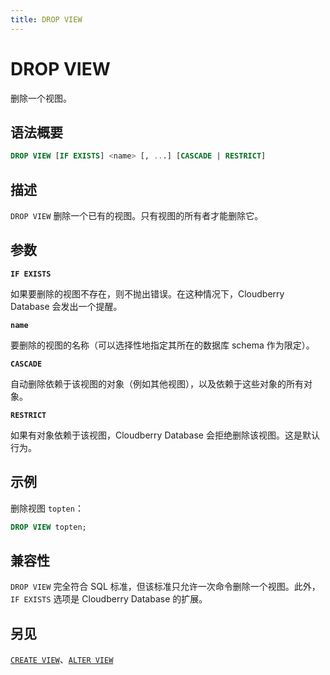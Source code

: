 ```yaml
---
title: DROP VIEW
---
```


# DROP VIEW

删除一个视图。

## 语法概要

```sql
DROP VIEW [IF EXISTS] <name> [, ...] [CASCADE | RESTRICT]
```

## 描述

`DROP VIEW` 删除一个已有的视图。只有视图的所有者才能删除它。

## 参数

**`IF EXISTS`**

如果要删除的视图不存在，则不抛出错误。在这种情况下，Cloudberry Database 会发出一个提醒。

**`name`**

要删除的视图的名称（可以选择性地指定其所在的数据库 schema 作为限定）。

**`CASCADE`**

自动删除依赖于该视图的对象（例如其他视图），以及依赖于这些对象的所有对象。

**`RESTRICT`**

如果有对象依赖于该视图，Cloudberry Database 会拒绝删除该视图。这是默认行为。

## 示例

删除视图 `topten`：

```sql
DROP VIEW topten;
```

## 兼容性

`DROP VIEW` 完全符合 SQL 标准，但该标准只允许一次命令删除一个视图。此外，`IF EXISTS` 选项是 Cloudberry Database 的扩展。

## 另见

[`CREATE VIEW`](https://github.com/cloudberrydb/cloudberrydb-site/blob/cbdb-doc-validation/docs/sql-stmts/create-view.md)、[`ALTER VIEW`](https://github.com/cloudberrydb/cloudberrydb-site/blob/cbdb-doc-validation/docs/sql-stmts/alter-view.md)
